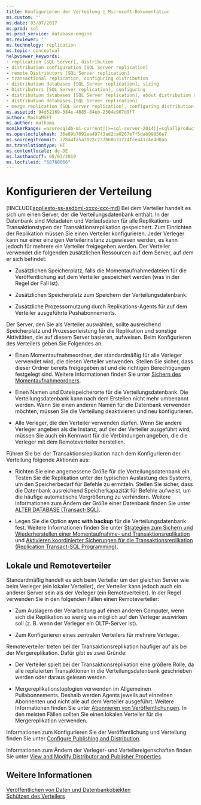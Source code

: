 ```yaml
---
title: Konfigurieren der Verteilung | Microsoft-Dokumentation
ms.custom: ''
ms.date: 03/07/2017
ms.prod: sql
ms.prod_service: database-engine
ms.reviewer: ''
ms.technology: replication
ms.topic: conceptual
helpviewer_keywords:
- replication [SQL Server], distribution
- distribution configuration [SQL Server replication]
- remote Distributors [SQL Server replication]
- transactional replication, configuring distribution
- distribution databases [SQL Server replication], sizing
- Distributors [SQL Server replication], configuring
- distribution databases [SQL Server replication], about distribution databases
- distribution databases [SQL Server replication]
- merge replication [SQL Server replication], configuring distribution
ms.assetid: 94d52169-384e-4885-84eb-2304e967d9f7
author: MashaMSFT
ms.author: mathoma
monikerRange: =azuresqldb-mi-current||>=sql-server-2014||=sqlallproducts-allversions
ms.openlocfilehash: 36e89b7092ea497f3ad2ca0267e7f5dab99056e7
ms.sourcegitcommit: 728a4fa5a3022c237b68b31724fce441c4e4d0ab
ms.translationtype: HT
ms.contentlocale: de-DE
ms.lasthandoff: 08/03/2019
ms.locfileid: "68768666"
---
```

# <a name="configure-distribution"></a>Konfigurieren der Verteilung
[!INCLUDE[appliesto-ss-asdbmi-xxxx-xxx-md](../../includes/appliesto-ss-asdbmi-xxxx-xxx-md.md)]
  Bei dem Verteiler handelt es sich um einen Server, der die Verteilungsdatenbank enthält. In der Datenbank sind Metadaten und Verlaufsdaten für alle Replikations- und Transaktionstypen der Transaktionsreplikation gespeichert. Zum Einrichten der Replikation müssen Sie einen Verteiler konfigurieren. Jeder Verleger kann nur einer einzigen Verteilerinstanz zugewiesen werden, es kann jedoch für mehrere ein Verteiler freigegeben werden. Der Verteiler verwendet die folgenden zusätzlichen Ressourcen auf dem Server, auf dem er sich befindet:  
  
-   Zusätzlichen Speicherplatz, falls die Momentaufnahmedateien für die Veröffentlichung auf dem Verteiler gespeichert werden (was in der Regel der Fall ist).  
  
-   Zusätzlichen Speicherplatz zum Speichern der Verteilungsdatenbank.  
  
-   Zusätzliche Prozessornutzung durch Replikations-Agents für auf dem Verteiler ausgeführte Pushabonnements.  
  
 Der Server, den Sie als Verteiler auswählen, sollte ausreichend Speicherplatz und Prozessorleistung für die Replikation und sonstige Aktivitäten, die auf diesem Server basieren, aufweisen. Beim Konfigurieren des Verteilers geben Sie Folgendes an:  
  
-   Einen Momentaufnahmeordner, der standardmäßig für alle Verleger verwendet wird, die diesen Verteiler verwenden. Stellen Sie sicher, dass dieser Ordner bereits freigegeben ist und die richtigen Berechtigungen festgelegt sind. Weitere Informationen finden Sie unter [Sichern des Momentaufnahmeordners](../../relational-databases/replication/security/secure-the-snapshot-folder.md).  
  
-   Einen Namen und Dateispeicherorte für die Verteilungsdatenbank. Die Verteilungsdatenbank kann nach dem Erstellen nicht mehr umbenannt werden. Wenn Sie einen anderen Namen für die Datenbank verwenden möchten, müssen Sie die Verteilung deaktivieren und neu konfigurieren.  
  
-   Alle Verleger, die den Verteiler verwenden dürfen. Wenn Sie andere Verleger angeben als die Instanz, auf der der Verteiler ausgeführt wird, müssen Sie auch ein Kennwort für die Verbindungen angeben, die die Verleger mit dem Remoteverteiler herstellen.  
  
 Führen Sie bei der Transaktionsreplikation nach dem Konfigurieren der Verteilung folgende Aktionen aus:  
  
-   Richten Sie eine angemessene Größe für die Verteilungsdatenbank ein. Testen Sie die Replikation unter der typischen Auslastung des Systems, um den Speicherbedarf für Befehle zu ermitteln. Stellen Sie sicher, dass die Datenbank ausreichend Speicherkapazität für Befehle aufweist, um die häufige automatische Vergrößerung zu verhindern. Weitere Informationen zum Ändern der Größe einer Datenbank finden Sie unter [ALTER DATABASE &#40;Transact-SQL&#41;](../../t-sql/statements/alter-database-transact-sql.md).  
  
-   Legen Sie die Option **sync with backup** für die Verteilungsdatenbank fest. Weitere Informationen finden Sie unter [Strategien zum Sichern und Wiederherstellen einer Momentaufnahme- und Transaktionsreplikation](../../relational-databases/replication/administration/strategies-for-backing-up-and-restoring-snapshot-and-transactional-replication.md) und [Aktivieren koordinierter Sicherungen für die Transaktionsreplikation &#40;Replication Transact-SQL Programming&#41;](../../relational-databases/replication/administration/enable-coordinated-backups-for-transactional-replication.md).  
  
## <a name="local-and-remote-distributors"></a>Lokale und Remoteverteiler  
 Standardmäßig handelt es sich beim Verteiler um den gleichen Server wie beim Verleger (ein lokaler Verteiler), der Verteiler kann jedoch auch ein anderer Server sein als der Verleger (ein Remoteverteiler). In der Regel verwenden Sie in den folgenden Fällen einen Remoteverteiler:  
  
-   Zum Auslagern der Verarbeitung auf einen anderen Computer, wenn sich die Replikation so wenig wie möglich auf den Verleger auswirken soll (z. B. wenn der Verleger ein OLTP-Server ist).  
  
-   Zum Konfigurieren eines zentralen Verteilers für mehrere Verleger.  
  
 Remoteverteiler treten bei der Transaktionsreplikation häufiger auf als bei der Mergereplikation. Dafür gibt es zwei Gründe:  
  
-   Der Verteiler spielt bei der Transaktionsreplikation eine größere Rolle, da alle replizierten Transaktionen in die Verteilungsdatenbank geschrieben werden oder daraus gelesen werden.  
  
-   Mergereplikationstoplogien verwenden im Allgemeinen Pullabonnements. Deshalb werden Agents jeweils auf einzelnen Abonnenten und nicht alle auf dem Verteiler ausgeführt. Weitere Informationen finden Sie unter [Abonnieren von Veröffentlichungen](../../relational-databases/replication/subscribe-to-publications.md). In den meisten Fällen sollten Sie einen lokalen Verteiler für die Mergereplikation verwenden.  
  
 Informationen zum Konfigurieren Sie der Veröffentlichung und Verteilung finden Sie unter [Configure Publishing and Distribution](../../relational-databases/replication/configure-publishing-and-distribution.md).  
  
 Informationen zum Ändern der Verleger- und Verteilereigenschaften finden Sie unter [View and Modify Distributor and Publisher Properties](../../relational-databases/replication/view-and-modify-distributor-and-publisher-properties.md).  
  
## <a name="see-also"></a>Weitere Informationen  
 [Veröffentlichen von Daten und Datenbankobjekten](../../relational-databases/replication/publish/publish-data-and-database-objects.md)   
 [Schützen des Verteilers](../../relational-databases/replication/security/secure-the-distributor.md)  
  
  
